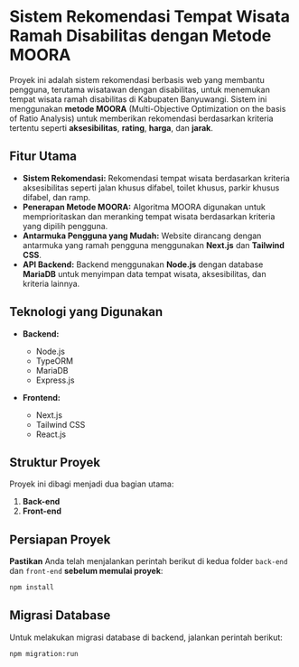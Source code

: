 # Sistem Rekomendasi Tempat Wisata Ramah Disabilitas dengan Metode MOORA

Proyek ini adalah sistem rekomendasi berbasis web yang membantu pengguna, terutama wisatawan dengan disabilitas, untuk menemukan tempat wisata ramah disabilitas di Kabupaten Banyuwangi. Sistem ini menggunakan **metode MOORA** (Multi-Objective Optimization on the basis of Ratio Analysis) untuk memberikan rekomendasi berdasarkan kriteria tertentu seperti **aksesibilitas**, **rating**, **harga**, dan **jarak**.

## Fitur Utama

- **Sistem Rekomendasi:** Rekomendasi tempat wisata berdasarkan kriteria aksesibilitas seperti jalan khusus difabel, toilet khusus, parkir khusus difabel, dan ramp.
- **Penerapan Metode MOORA:** Algoritma MOORA digunakan untuk memprioritaskan dan meranking tempat wisata berdasarkan kriteria yang dipilih pengguna.
- **Antarmuka Pengguna yang Mudah:** Website dirancang dengan antarmuka yang ramah pengguna menggunakan **Next.js** dan **Tailwind CSS**.
- **API Backend:** Backend menggunakan **Node.js** dengan database **MariaDB** untuk menyimpan data tempat wisata, aksesibilitas, dan kriteria lainnya.


## Teknologi yang Digunakan

- **Backend:**
  - Node.js
  - TypeORM
  - MariaDB
  - Express.js

- **Frontend:**
  - Next.js
  - Tailwind CSS
  - React.js



## Struktur Proyek

Proyek ini dibagi menjadi dua bagian utama:
1. **Back-end**
2. **Front-end**

## Persiapan Proyek

**Pastikan** Anda telah menjalankan perintah berikut di kedua folder `back-end` dan `front-end` **sebelum memulai proyek**:
```bash
npm install
```

## Migrasi Database

Untuk melakukan migrasi database di backend, jalankan perintah berikut:

```bash
npm migration:run
```

